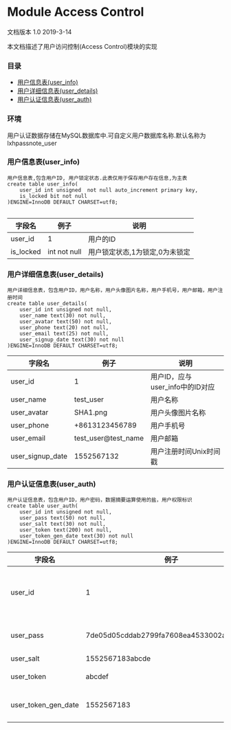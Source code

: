 # Module Access Control

文档版本 1.0 2019-3-14

本文档描述了用户访问控制(Access Control)模块的实现

### 目录

* [用户信息表(user_info)](#用户信息表(user_info))
* [用户详细信息表(user_details)](#用户详细信息表(user_details))
* [用户认证信息表(user_auth)](#用户认证信息表(user_auth))

### 环境

用户认证数据存储在MySQL数据库中.可自定义用户数据库名称.默认名称为lxhpassnote_user

### 用户信息表(user_info)

```mysql
用户信息表,包含用户ID, 用户锁定状态.此表仅用于保存用户存在信息,为主表
create table user_info(
    user_id int unsigned  not null auto_increment primary key,
    is_locked bit not null
)ENGINE=InnoDB DEFAULT CHARSET=utf8;
    
```

| 字段名    | 例子         | 说明                           |
| --------- | ------------ | ------------------------------ |
| user_id   | 1            | 用户的ID                       |
| is_locked | int not null | 用户锁定状态,1为锁定,0为未锁定 |

### 用户详细信息表(user_details)

```mysql
用户详细信息表，包含用户ID，用户名称，用户头像图片名称，用户手机号，用户邮箱，用户注册时间
create table user_details(
	user_id int unsigned not null,
    user_name text(30) not null,
    user_avatar text(50) not null,
    user_phone text(20) not null,
    user_email text(25) not null,
    user_signup_date text(30) not null
)ENGINE=InnoDB DEFAULT CHARSET=utf8;
```



| 字段名           | 例子                | 说明                            |
| ---------------- | ------------------- | ------------------------------- |
| user_id          | 1                   | 用户ID，应与user_info中的ID对应 |
| user_name        | test_user           | 用户名称                        |
| user_avatar      | SHA1.png            | 用户头像图片名称                |
| user_phone       | +8613123456789      | 用户手机号                      |
| user_email       | test_user@test_name | 用户邮箱                        |
| user_signup_date | 1552567132          | 用户注册时间Unix时间戳          |

### 用户认证信息表(user_auth)

```mysql
用户认证信息表，包含用户ID，用户密码，数据摘要运算使用的盐，用户权限标识
create table user_auth(
	user_id int unsigned not null,
    user_pass text(50) not null,
    user_salt text(30) not null,
    user_token text(200) not null,
    user_token_gen_date text(30) not null
)ENGINE=InnoDB DEFAULT CHARSET=utf8;
```

| 字段名              | 例子                                     | 说明                            |
| ------------------- | ---------------------------------------- | ------------------------------- |
| user_id             | 1                                        | 用户ID，应与user_info中的ID对应 |
| user_pass           | 7de05d05cddab2799fa7608ea4533002a95038b9 | 用户密码+盐的数据摘要           |
| user_salt           | 1552567183abcde                          | 盐                              |
| user_token          | abcdef                                   | 用户权限标识                    |
| user_token_gen_date | 1552567183                               | 用户权限标识创建时间            |

